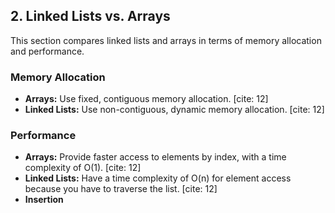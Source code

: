 ## 2. Linked Lists vs. Arrays

This section compares linked lists and arrays in terms of memory allocation and performance.

### Memory Allocation

* **Arrays:** Use fixed, contiguous memory allocation. [cite: 12]
* **Linked Lists:** Use non-contiguous, dynamic memory allocation. [cite: 12]

### Performance

* **Arrays:** Provide faster access to elements by index, with a time complexity of O(1). [cite: 12]
* **Linked Lists:** Have a time complexity of O(n) for element access because you have to traverse the list. [cite: 12]
* **Insertion**
